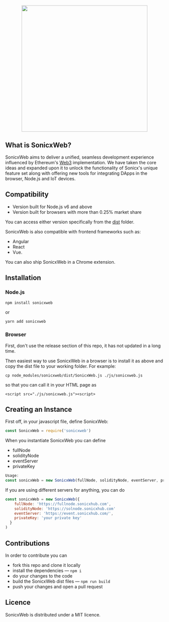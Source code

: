 <h1 align="center">
  <img align="center" src="https://avatars1.githubusercontent.com/u/49195576?s=400&v=4" width="400"/>
</h1>



## What is SonicxWeb?



SonicxWeb aims to deliver a unified, seamless development experience influenced by Ethereum's [Web3](https://github.com/ethereum/web3.js/) implementation. We have taken the core ideas and expanded upon it to unlock the functionality of Sonicx's unique feature set along with offering new tools for integrating DApps in the browser, Node.js and IoT devices.

## Compatibility
- Version built for Node.js v6 and above
- Version built for browsers with more than 0.25% market share

You can access either version specifically from the [dist](dist) folder.

SonicxWeb is also compatible with frontend frameworks such as:
- Angular
- React
- Vue.

You can also ship SonicxWeb in a Chrome extension.

## Installation

### Node.js
```bash
npm install sonicxweb
```
or
```bash
yarn add sonicxweb
```

### Browser
First, don't use the release section of this repo, it has not updated in a long time.

Then easiest way to use SonicxWeb in a browser is to install it as above and copy the dist file to your working folder. For example:
```
cp node_modules/sonicxweb/dist/SonicxWeb.js ./js/sonicxweb.js
```
so that you can call it in your HTML page as
```
<script src="./js/sonicxweb.js"><script>
```



## Creating an Instance

First off, in your javascript file, define SonicxWeb:

```js
const SonicxWeb = require('sonicxweb')
```

When you instantiate SonicxWeb you can define

* fullNode
* solidityNode
* eventServer
* privateKey


```js
Usage:
const sonicxWeb = new SonicxWeb(fullNode, solidityNode, eventServer, privateKey)

```


If you are using different servers for anything, you can do
```js
const sonicxWeb = new SonicxWeb({
    fullNode: 'https://fullnode.sonicxhub.com',
    solidityNode: 'https://solnode.sonicxhub.com'
    eventServer: 'https://event.sonicxhub.com/',
    privateKey: 'your private key'
  }
)
```


## Contributions

In order to contribute you can

* fork this repo and clone it locally
* install the dependencies — `npm i`
* do your changes to the code
* build the SonicxWeb dist files — `npm run build`
* push your changes and open a pull request


## Licence

SonicxWeb is distributed under a MIT licence.

